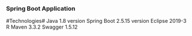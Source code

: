 ### Spring Boot Application ###

#Technologies#
Java 1.8 version
Spring Boot 2.5.15 version
Eclipse 2019-3 R
Maven 3.3.2
Swagger 1.5.12